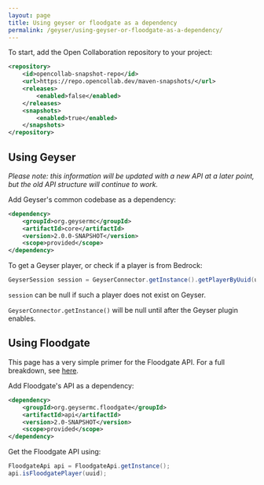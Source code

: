 ```yaml
---
layout: page
title: Using geyser or floodgate as a dependency
permalink: /geyser/using-geyser-or-floodgate-as-a-dependency/
---
```


To start, add the Open Collaboration repository to your project:

```xml
<repository>
    <id>opencollab-snapshot-repo</id>
    <url>https://repo.opencollab.dev/maven-snapshots/</url>
    <releases>
        <enabled>false</enabled>
    </releases>
    <snapshots>
        <enabled>true</enabled>
    </snapshots>
</repository>
```

## Using Geyser

*Please note: this information will be updated with a new API at a later point, but the old API structure will continue to work.*

Add Geyser's common codebase as a dependency:

```xml
<dependency>
    <groupId>org.geysermc</groupId>
    <artifactId>core</artifactId>
    <version>2.0.0-SNAPSHOT</version>
    <scope>provided</scope>
</dependency>
```

To get a Geyser player, or check if a player is from Bedrock:

```java
GeyserSession session = GeyserConnector.getInstance().getPlayerByUuid(uuid);
```

`session` can be null if such a player does not exist on Geyser.

`GeyserConnector.getInstance()` will be null until after the Geyser plugin enables.


## Using Floodgate

This page has a very simple primer for the Floodgate API. For a full breakdown, see [here](https://github.com/GeyserMC/Floodgate/wiki/FloodgateApi).

Add Floodgate's API as a dependency:
```xml
<dependency>
    <groupId>org.geysermc.floodgate</groupId>
    <artifactId>api</artifactId>
    <version>2.0-SNAPSHOT</version>
    <scope>provided</scope>
</dependency>
```

Get the Floodgate API using:
```java
FloodgateApi api = FloodgateApi.getInstance();
api.isFloodgatePlayer(uuid);
```
